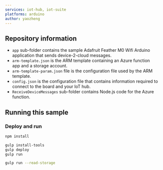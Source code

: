 ```yaml
---
services: iot-hub, iot-suite
platforms: arduino
author: yaozheng
---
```


## Repository information
- `app` sub-folder contains the sample Adafruit Feather M0 Wifi Arduino application that sends device-2-cloud messages.
- `arm-template.json` is the ARM template containing an Azure function app and a storage account.
- `arm-template-param.json` file is the configuration file used by the ARM template.
- `config.json` is the configuration file that contains information required to connect to the board and your IoT hub.
- `ReceiveDeviceMessages` sub-folder contains Node.js code for the Azure function.

## Running this sample

### Deploy and run

```bash
npm install
```

```bash
gulp install-tools
gulp deploy
gulp run
```

```bash
gulp run --read-storage
```
